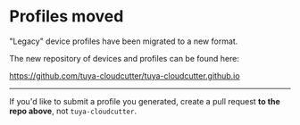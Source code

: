 # Profiles moved

"Legacy" device profiles have been migrated to a new format.

The new repository of devices and profiles can be found here:

https://github.com/tuya-cloudcutter/tuya-cloudcutter.github.io

---

If you'd like to submit a profile you generated, create a pull request **to the repo above**, not `tuya-cloudcutter`.
